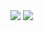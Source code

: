 
<img src="https://pbs.twimg.com/media/Dmf1cFAUUAA3Q46.jpg?raw=true"/>
<img src="https://pbs.twimg.com/media/Dmf1cFCUwAAGyys.jpg?raw=true"/>
